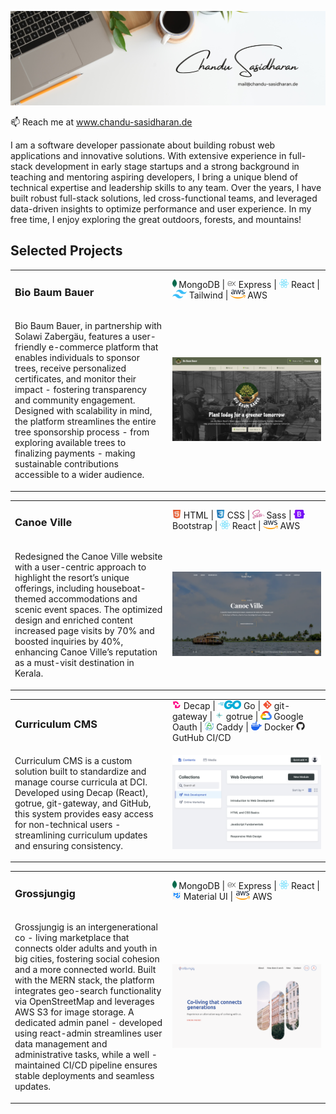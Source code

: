 <p align="center">
    <img src="assets/images/cover-photo.png" alt="Cover Photo" />
</p>
<p>
    📫 Reach me at
    <a href="https://www.chandu-sasidharan.de">www.chandu-sasidharan.de</a>
</p>
<p>
    I am a software developer passionate about building robust web applications
    and innovative solutions. With extensive experience in full-stack
    development in early stage startups and a strong background in teaching and
    mentoring aspiring developers, I bring a unique blend of technical expertise
    and leadership skills to any team. Over the years, I have built robust
    full-stack solutions, led cross-functional teams, and leveraged data-driven
    insights to optimize performance and user experience. In my free time, I
    enjoy exploring the great outdoors, forests, and mountains!
</p>

## Selected Projects

<table>
    <tr>
        <td width="50%"><h3>Bio Baum Bauer</h3></td>
        <td width="50%">
            <img src="assets/logos/mongodb.svg" height="14" alt="MongoDB" />
            MongoDB |
            <img src="assets/logos/express.svg" height="14" alt="Express" />
            Express |
            <img src="assets/logos/react.svg" height="14" alt="React" />
            React |
            <img src="assets/logos/tailwind.svg" height="14" alt="Tailwind" />
            Tailwind |
            <img src="assets/logos/aws.svg" height="14" alt="AWS" />
            AWS
        </td>
    </tr>
    <tr>
        <td width="50%">
            <p>
                Bio Baum Bauer, in partnership with Solawi Zabergäu, features a
                user-friendly e-commerce platform that enables individuals to
                sponsor trees, receive personalized certificates, and monitor
                their impact - fostering transparency and community engagement.
                Designed with scalability in mind, the platform streamlines the
                entire tree sponsorship process - from exploring available trees
                to finalizing payments - making sustainable contributions
                accessible to a wider audience.
            </p>
        </td>
        <td width="50%">
            <a
                href="https://biobaumbauer.de/"
                target="_blank"
                rel="noopener noreferrer"
            >
                <img
                    src="assets/images/biobaumbauer.png"
                    alt="Bio Baum Bauer Website"
                />
            </a>
        </td>
    </tr>
</table>
<table>
    <tr>
        <td width="50%"><h3>Canoe Ville</h3></td>
        <td width="50%">
            <img src="assets/logos/html.svg" height="14" alt="HTML" />
            HTML |
            <img src="assets/logos/css.svg" height="14" alt="CSS" />
            CSS |
            <img src="assets/logos/sass.png" height="14" alt="Sass" />
            Sass |
            <img src="assets/logos/bootstrap.svg" height="14" alt="Bootstrap" />
            Bootstrap |
            <img src="assets/logos/react.svg" height="14" alt="React" />
            React |
            <img src="assets/logos/aws.svg" height="14" alt="AWS" />
            AWS
        </td>
    </tr>
    <tr>
        <td width="50%">
            <p>
                Redesigned the Canoe Ville website with a user-centric approach
                to highlight the resort’s unique offerings, including
                houseboat-themed accommodations and scenic event spaces. The
                optimized design and enriched content increased page visits by
                70% and boosted inquiries by 40%, enhancing Canoe Ville’s
                reputation as a must-visit destination in Kerala.
            </p>
        </td>
        <td width="50%">
            <a
                href="https://www.canoeville.com/"
                target="_blank"
                rel="noopener noreferrer"
            >
                <img
                    src="assets/images/canoeville.png"
                    alt="Canoe Ville Website"
                />
            </a>
        </td>
    </tr>
</table>
<table>
    <tr>
        <td width="50%"><h3>Curriculum CMS</h3></td>
        <td width="50%">
            <img src="assets/logos/decap.jpg" height="14" alt="Decap" />
            Decap |
            <img src="assets/logos/go.svg" height="14" alt="Go" />
            Go |
            <img src="assets/logos/git.svg" height="14" alt="git-gateway" />
            git-gateway |
            <img src="assets/logos/gotrue.png" height="14" alt="gotrue" />
            gotrue |
            <img
                src="assets/logos/google-cloud.svg"
                height="14"
                alt="Google Oauth"
            />
            Google Oauth |
            <img src="assets/logos/caddy.png" height="14" alt="Caddy" />
            Caddy |
            <img src="assets/logos/docker.svg" height="14" alt="Docker" />
            Docker
            <img src="assets/logos/github.svg" height="14" alt="GitHub" />
            GutHub CI/CD
        </td>
    </tr>
    <tr>
        <td width="50%">
            <p>
                Curriculum CMS is a custom solution built to standardize and
                manage course curricula at DCI. Developed using Decap (React),
                gotrue, git-gateway, and GitHub, this system provides easy
                access for non-technical users - streamlining curriculum updates
                and ensuring consistency.
            </p>
        </td>
        <td width="50%">
            <img src="assets/images/cms.png" alt="Grossjungig Website" />
        </td>
    </tr>
</table>
<table>
    <tr>
        <td width="50%"><h3>Grossjungig</h3></td>
        <td width="50%">
            <img src="assets/logos/mongodb.svg" height="14" alt="MongoDB" />
            MongoDB |
            <img src="assets/logos/express.svg" height="14" alt="Express" />
            Express |
            <img src="assets/logos/react.svg" height="14" alt="React" />
            React |
            <img src="assets/logos/mui.png" height="14" alt="MUI" />
            Material UI |
            <img src="assets/logos/aws.svg" height="14" alt="AWS" />
            AWS
        </td>
    </tr>
    <tr>
        <td width="50%">
            <p>
                Grossjungig is an intergenerational co - living marketplace that
                connects older adults and youth in big cities, fostering social
                cohesion and a more connected world. Built with the MERN stack,
                the platform integrates geo-search functionality via
                OpenStreetMap and leverages AWS S3 for image storage. A
                dedicated admin panel - developed using react-admin streamlines
                user data management and administrative tasks, while a well -
                maintained CI/CD pipeline ensures stable deployments and
                seamless updates.
            </p>
        </td>
        <td width="50%">
            <img
                src="assets/images/grossjungig.png"
                alt="Grossjungig Website"
            />
        </td>
    </tr>
</table>
